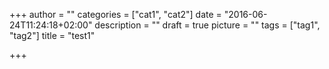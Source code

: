 +++
author = ""
categories = ["cat1", "cat2"]
date = "2016-06-24T11:24:18+02:00"
description = ""
draft = true
picture = ""
tags = ["tag1", "tag2"]
title = "test1"

+++

